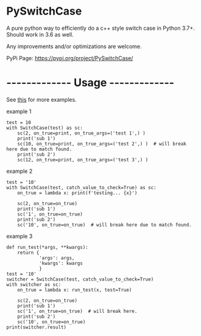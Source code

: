 # PySwitchCase
A pure python way to efficiently do a c++ style switch case in Python 3.7+. Should work in 3.6 as well.

Any improvements and/or optimizations are welcome.

PyPi Page: https://pypi.org/project/PySwitchCase/

# ------------- Usage -------------
See [this](https://github.com/Jakar510/PySwitchCase/blob/master/src/PySwitchCase/examples.py) for more examples.

example 1

    test = 10
    with SwitchCase(test) as sc:
        sc(2, on_true=print, on_true_args=('test 1',) )
        print('sub 1')
        sc(10, on_true=print, on_true_args=('test 2',) )  # will break here due to match found.
        print('sub 2')
        sc(12, on_true=print, on_true_args=('test 3',) )

example 2

    test = '10'
    with SwitchCase(test, catch_value_to_check=True) as sc:
        on_true = lambda x: print(f'testing... {x}')

        sc(2, on_true=on_true)
        print('sub 1')
        sc('1', on_true=on_true)
        print('sub 2')
        sc('10', on_true=on_true)  # will break here due to match found.

example 3
    
    def run_test(*args, **kwargs):
        return {
                'args': args,
                'kwargs': kwargs
                }
    test = '10'
    switcher = SwitchCase(test, catch_value_to_check=True)
    with switcher as sc:
        on_true = lambda x: run_test(x, test=True)

        sc(2, on_true=on_true)
        print('sub 1')
        sc('1', on_true=on_true)  # will break here.
        print('sub 2')
        sc('10', on_true=on_true)
    print(switcher.result)